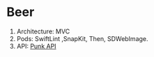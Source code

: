 # Beer
1. Architecture: MVC
2. Pods: SwiftLint ,SnapKit, Then, SDWebImage.
3. API: [Punk API](https://punkapi.com/documentation/v2)
